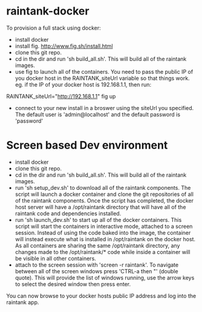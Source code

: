 raintank-docker
===============

To provision a full stack using docker:

- install docker
- install fig. http://www.fig.sh/install.html
- clone this git repo.
- cd in the dir and run 'sh build_all.sh'.  This will build all of the raintank images.
- use fig to launch all of the containers. You need to pass the public IP of you docker host in the RAINTANK_siteUrl variable so that things work.
eg. if the IP of your docker host is 192.168.1.1, then run:

RAINTANK_siteUrl="http://192.168.1.1" fig up

- connect to your new install in a broswer using the siteUrl you specified.  The default user is 'admin@localhost' and the default password is 'password'


Screen based Dev environment
================
- install docker
- clone this git repo.
- cd in the dir and run 'sh build_all.sh'.  This will build all of the raintank images.
- run 'sh setup_dev.sh' to download all of the raintank components.  The script will launch a docker container and clone the git repositories of all of the raintank components.  Once the script has completed, the docker host server will have a /opt/raintank directory that will have all of the raintank code and dependencies installed.
- run 'sh launch_dev.sh' to start up all of the docker containers.  This script will start the containers in interactive mode, attached to a screen session.  Instead of using the code baked into the image, the container will instead execute what is installed in /opt/raintank on the docker host.  As all containers are sharing the same /opt/raintank directory, any changes made to the /opt/raintank/* code while inside a container will be visible in all other containers.
- attach to the screen session with 'screen -r raintank'.  To navigate between all of the screen windows press 'CTRL-a then "' (double quote).  This will provide the list of windows running, use the arrow keys to select the desired window then press enter.

You can now browse to your docker hosts public IP address and log into the raintank app.
